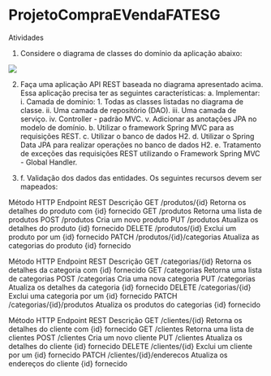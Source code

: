 # ProjetoCompraEVendaFATESG

Atividades
1. 	Considere o diagrama de classes do domínio da aplicação abaixo:

<img src="https://imageup.me/gvp">

2. 	Faça uma aplicação API REST baseada no diagrama apresentado acima. Essa
aplicação precisa ter as seguintes características:
a. Implementar:
	 i. Camada de domínio:
	    1. Todas as classes listadas no diagrama de classe.
	 ii.	Uma camada de repositório (DAO).
	 iii. Uma camada de serviço.
	 iv. Controller - padrão MVC.
	 v. Adicionar as anotações JPA no modelo de domínio.
b. Utilizar o framework Spring MVC para as requisições REST.
c. Utilizar o banco de dados H2.
d. Utilizar o Spring Data JPA para realizar operações no banco de dados H2.
e. Tratamento de exceções das requisições REST utilizando o Framework
Spring MVC - Global Handler.

3.	f.	Validação dos dados das entidades.
Os seguintes recursos devem ser mapeados:

Método HTTP	Endpoint REST	Descrição
GET	/produtos/{id}	Retorna os detalhes do produto com {id} fornecido
GET	/produtos	Retorna uma lista de produtos
POST	/produtos	Cria um novo produto
PUT	/produtos	Atualiza os detalhes do produto {id} fornecido
DELETE	/produtos/{id}	Exclui um produto por um {id} fornecido
PATCH	/produtos/{id}/categorias	Atualiza as categorias do produto {id} fornecido

Método HTTP	Endpoint REST	Descrição
GET	/categorias/{id}	Retorna os detalhes da categoria com {id} fornecido
GET	/categorias	Retorna uma lista de categorias
POST	/categorias	Cria uma nova categoria
PUT	/categorias	Atualiza os detalhes da categoria {id} fornecido
DELETE	/categorias/{id}	Exclui uma categoria por um {id} fornecido
PATCH	/categorias/{id}/produtos	Atualiza os produtos do categorias {id} fornecido

Método HTTP	Endpoint REST	Descrição
GET	/clientes/{id}	Retorna os detalhes do cliente com {id} fornecido
GET	/clientes	Retorna uma lista de clientes
POST	/clientes	Cria um novo cliente
PUT	/clientes	Atualiza os detalhes do cliente {id} fornecido
DELETE	/clientes/{id}	Exclui um cliente por um {id} fornecido
PATCH	/clientes/{id}/enderecos	Atualiza os endereços do cliente {id} fornecido



